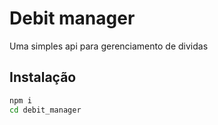# Debit manager

Uma simples api para gerenciamento de dividas

## Instalação

```bash
npm i
cd debit_manager
```
